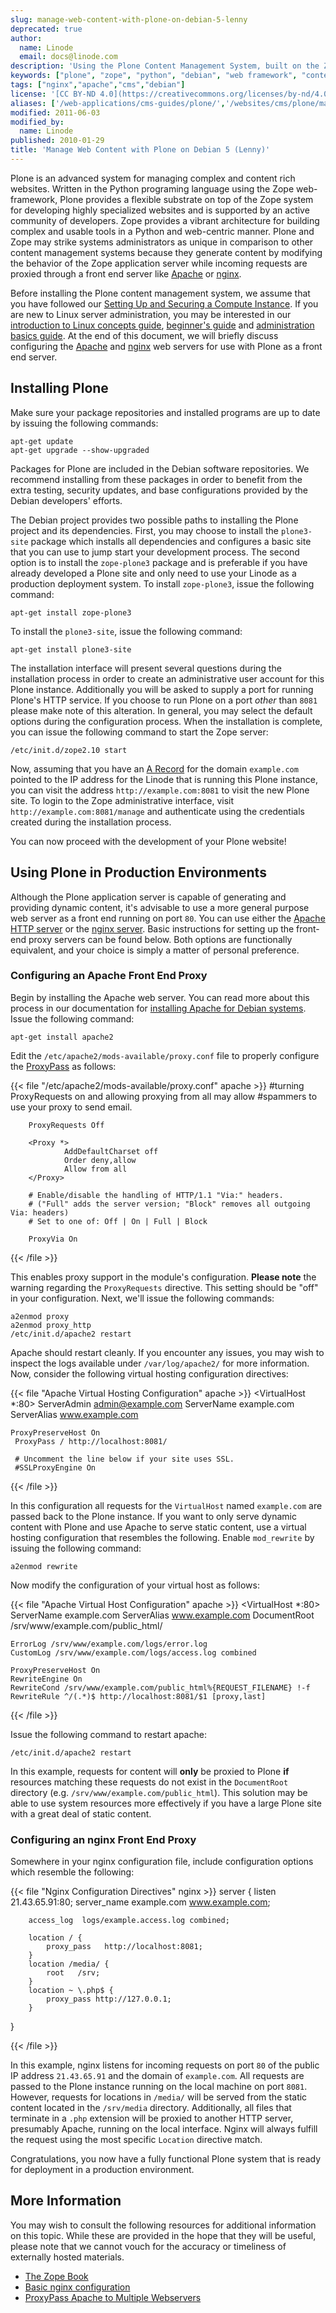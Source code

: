 ```yaml
---
slug: manage-web-content-with-plone-on-debian-5-lenny
deprecated: true
author:
  name: Linode
  email: docs@linode.com
description: 'Using the Plone Content Management System, built on the Zope framework, to deploy complex and content rich sites on Debian 5 (Lenny) systems.'
keywords: ["plone", "zope", "python", "debian", "web framework", "content management systems", "cms"]
tags: ["nginx","apache","cms","debian"]
license: '[CC BY-ND 4.0](https://creativecommons.org/licenses/by-nd/4.0)'
aliases: ['/web-applications/cms-guides/plone/','/websites/cms/plone/manage-web-content-with-plone-on-debian-5-lenny/','/websites/cms/manage-web-content-with-plone-on-debian-5-lenny/']
modified: 2011-06-03
modified_by:
  name: Linode
published: 2010-01-29
title: 'Manage Web Content with Plone on Debian 5 (Lenny)'
---
```


Plone is an advanced system for managing complex and content rich websites. Written in the Python programing language using the Zope web-framework, Plone provides a flexible substrate on top of the Zope system for developing highly specialized websites and is supported by an active community of developers. Zope provides a vibrant architecture for building complex and usable tools in a Python and web-centric manner. Plone and Zope may strike systems administrators as unique in comparison to other content management systems because they generate content by modifying the behavior of the Zope application server while incoming requests are proxied through a front end server like [Apache](/docs/web-servers/apache/) or [nginx](/docs/web-servers/nginx).

Before installing the Plone content management system, we assume that you have followed our [Setting Up and Securing a Compute Instance](/docs/guides/set-up-and-secure/). If you are new to Linux server administration, you may be interested in our [introduction to Linux concepts guide](/docs/guides/introduction-to-linux-concepts/), [beginner's guide](/docs/guides/linode-beginners-guide/) and [administration basics guide](/docs/guides/linux-system-administration-basics/). At the end of this document, we will briefly discuss configuring the [Apache](/docs/web-servers/apache/) and [nginx](/docs/web-servers/nginx) web servers for use with Plone as a front end server.

## Installing Plone

Make sure your package repositories and installed programs are up to date by issuing the following commands:

    apt-get update
    apt-get upgrade --show-upgraded

Packages for Plone are included in the Debian software repositories. We recommend installing from these packages in order to benefit from the extra testing, security updates, and base configurations provided by the Debian developers' efforts.

The Debian project provides two possible paths to installing the Plone project and its dependencies. First, you may choose to install the `plone3-site` package which installs all dependencies and configures a basic site that you can use to jump start your development process. The second option is to install the `zope-plone3` package and is preferable if you have already developed a Plone site and only need to use your Linode as a production deployment system. To install `zope-plone3`, issue the following command:

    apt-get install zope-plone3

To install the `plone3-site`, issue the following command:

    apt-get install plone3-site

The installation interface will present several questions during the installation process in order to create an administrative user account for this Plone instance. Additionally you will be asked to supply a port for running Plone's HTTP service. If you choose to run Plone on a port *other* than `8081` please make note of this alteration. In general, you may select the default options during the configuration process. When the installation is complete, you can issue the following command to start the Zope server:

    /etc/init.d/zope2.10 start

Now, assuming that you have an [A Record](/docs/guides/dns-overview/#a-and-aaaa) for the domain `example.com` pointed to the IP address for the Linode that is running this Plone instance, you can visit the address `http://example.com:8081` to visit the new Plone site. To login to the Zope administrative interface, visit `http://example.com:8081/manage` and authenticate using the credentials created during the installation process.

You can now proceed with the development of your Plone website!

## Using Plone in Production Environments

Although the Plone application server is capable of generating and providing dynamic content, it's advisable to use a more general purpose web server as a front end running on port `80`. You can use either the [Apache HTTP server](/docs/web-servers/apache/) or the [nginx server](/docs/web-servers/nginx/). Basic instructions for setting up the front-end proxy servers can be found below. Both options are functionally equivalent, and your choice is simply a matter of personal preference.

### Configuring an Apache Front End Proxy

Begin by installing the Apache web server. You can read more about this process in our documentation for [installing Apache for Debian systems](/docs/guides/apache-2-web-server-on-debian-5-lenny/). Issue the following command:

    apt-get install apache2

Edit the `/etc/apache2/mods-available/proxy.conf` file to properly configure the [ProxyPass](/docs/guides/multiple-web-servers-with-proxypass-on-debian-5-lenny/) as follows:

{{< file "/etc/apache2/mods-available/proxy.conf" apache >}}
<IfModule mod_proxy.c>
        #turning ProxyRequests on and allowing proxying from all may allow
        #spammers to use your proxy to send email.

        ProxyRequests Off

        <Proxy *>
                AddDefaultCharset off
                Order deny,allow
                Allow from all
        </Proxy>

        # Enable/disable the handling of HTTP/1.1 "Via:" headers.
        # ("Full" adds the server version; "Block" removes all outgoing Via: headers)
        # Set to one of: Off | On | Full | Block

        ProxyVia On
</IfModule>

{{< /file >}}


This enables proxy support in the module's configuration. **Please note** the warning regarding the `ProxyRequests` directive. This setting should be "off" in your configuration. Next, we'll issue the following commands:

    a2enmod proxy
    a2enmod proxy_http
    /etc/init.d/apache2 restart

Apache should restart cleanly. If you encounter any issues, you may wish to inspect the logs available under `/var/log/apache2/` for more information. Now, consider the following virtual hosting configuration directives:

{{< file "Apache Virtual Hosting Configuration" apache >}}
<VirtualHost *:80>
     ServerAdmin admin@example.com
     ServerName example.com
     ServerAlias www.example.com

    ProxyPreserveHost On
     ProxyPass / http://localhost:8081/

     # Uncomment the line below if your site uses SSL.
     #SSLProxyEngine On
</VirtualHost>

{{< /file >}}


In this configuration all requests for the `VirtualHost` named `example.com` are passed back to the Plone instance. If you want to only serve dynamic content with Plone and use Apache to serve static content, use a virtual hosting configuration that resembles the following. Enable `mod_rewrite` by issuing the following command:

    a2enmod rewrite

Now modify the configuration of your virtual host as follows:

{{< file "Apache Virtual Host Configuration" apache >}}
<VirtualHost *:80>
    ServerName example.com
    ServerAlias www.example.com
    DocumentRoot /srv/www/example.com/public_html/

    ErrorLog /srv/www/example.com/logs/error.log
    CustomLog /srv/www/example.com/logs/access.log combined

    ProxyPreserveHost On
    RewriteEngine On
    RewriteCond /srv/www/example.com/public_html%{REQUEST_FILENAME} !-f
    RewriteRule ^/(.*)$ http://localhost:8081/$1 [proxy,last]
</VirtualHost>

{{< /file >}}


Issue the following command to restart apache:

    /etc/init.d/apache2 restart

In this example, requests for content will **only** be proxied to Plone **if** resources matching these requests do not exist in the `DocumentRoot` directory (e.g. `/srv/www/example.com/public_html`). This solution may be able to use system resources more effectively if you have a large Plone site with a great deal of static content.

### Configuring an nginx Front End Proxy

Somewhere in your nginx configuration file, include configuration options which resemble the following:

{{< file "Nginx Configuration Directives" nginx >}}
server {
        listen       21.43.65.91:80;
        server_name  example.com www.example.com;

        access_log  logs/example.access.log combined;

        location / {
            proxy_pass   http://localhost:8081;
        }
        location /media/ {
            root   /srv;
        }
        location ~ \.php$ {
            proxy_pass http://127.0.0.1;
        }
}

{{< /file >}}


In this example, nginx listens for incoming requests on port `80` of the public IP address `21.43.65.91` and the domain of `example.com`. All requests are passed to the Plone instance running on the local machine on port `8081`. However, requests for locations in `/media/` will be served from the static content located in the `/srv/media` directory. Additionally, all files that terminate in a `.php` extension will be proxied to another HTTP server, presumably Apache, running on the local interface. Nginx will always fulfill the request using the most specific `Location` directive match.

Congratulations, you now have a fully functional Plone system that is ready for deployment in a production environment.

## More Information

You may wish to consult the following resources for additional information on this topic. While these are provided in the hope that they will be useful, please note that we cannot vouch for the accuracy or timeliness of externally hosted materials.

- [The Zope Book](http://docs.zope.org/zope2/zope2book//)
- [Basic nginx configuration](/docs/guides/how-to-configure-nginx/)
- [ProxyPass Apache to Multiple Webservers](/docs/guides/multiple-web-servers-with-proxypass-on-debian-5-lenny/)



